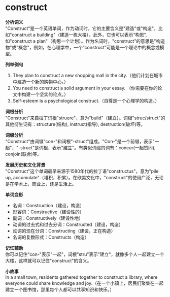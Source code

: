 # construct

**分析词义**  
"Construct"是一个英语单词，作为动词时，它的主要含义是"建造"或"构造"，比如"construct a building"（建造一栋大楼）。此外，它也可以表示“构思”, 如"construct a plan"（构思一个计划）。作为名词时，"construct"的意思是"构造物"或"概念"，例如，在心理学中，一个“construct”可能是一个理论中的概念或模型。

  

**列举例句**

  

1.  They plan to construct a new shopping mall in the city.（他们计划在城市中建造一个新的购物中心。）
2.  You need to construct a solid argument in your essay. （你需要在你的论文中构建一个坚实的论点。）
3.  Self-esteem is a psychological construct.（自尊是一个心理学的构造。）

  

**词根分析**  
"Construct"来自拉丁词根"struere"，意为"build"（建立）。词根"struc/struct"的其他衍生词有：structure(结构), instruct(指导), destruction(破坏)等。

  

**词缀分析**  
"Construct"由词缀"con-"和词根"-struct"组成。"Con-"是一个前缀，表示"一起"，"-struct"是词根，表示"建立"。有类似词缀的词有：concur(一起赞同), conjoin(联合)等。

  

**发展历史和文化背景**  
"Construct"这个单词最早来源于1580年代的拉丁语"constructus"，意为"pile up, accumulate"（堆积，积累）。在欧美文化中，"construct"的使用广泛，无论是在学术上，商业上，还是生活上。

  

**单词变形**

  

*   名词：Construction（建设，构造）
*   形容词：Constructive（建设性的）
*   副词：Constructively（建设性地）
*   动词的过去式和过去分词：Constructed（建设，构造）
*   动词的现在分词：Constructing（建设，正在构造）
*   名词的复数形式：Constructs（构造）

  

**记忆辅助**  
你可以记住"con-"表示"一起"，词根"stru"表示"建立"，就像多个人一起建立一个大楼，这样就可以记住"construct"的含义。

  

**小故事**  
In a small town, residents gathered together to construct a library, where everyone could share knowledge and joy.（在一个小镇上，居民们聚集在一起建立一个图书馆，那里每个人都可以共享知识和快乐。）
